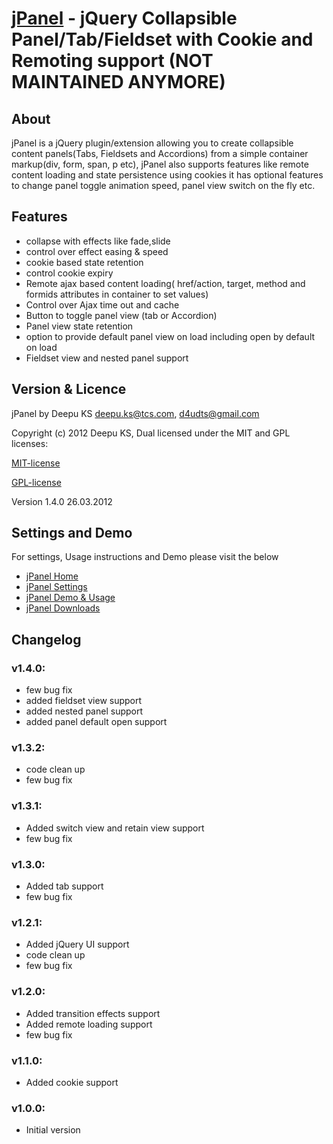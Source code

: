 [jPanel](https://sites.google.com/site/jqpanel/) - jQuery Collapsible Panel/Tab/Fieldset with Cookie and Remoting support 
(NOT MAINTAINED ANYMORE)
==================================================

About
--------------------------------------

jPanel is a jQuery plugin/extension allowing you to create collapsible content panels(Tabs, Fieldsets and Accordions) from a simple container markup(div, form, span, p etc), jPanel also supports features like remote content loading and state persistence using cookies it has optional features to change panel toggle animation speed, panel view switch on the fly etc.


Features
--------------------------------------

- collapse with effects like fade,slide
- control over effect easing & speed
- cookie based state retention
- control cookie expiry
- Remote ajax based content loading( href/action, target, method and formids attributes in container to set values)
- Control over Ajax time out and cache
- Button to toggle panel view (tab or Accordion)
- Panel view state retention
- option to provide default panel view on load including open by default on load
- Fieldset view and nested panel support


Version & Licence
--------------------------------------

jPanel by Deepu KS deepu.ks@tcs.com, d4udts@gmail.com

Copyright (c) 2012 Deepu KS, Dual licensed under the MIT and GPL licenses:

[MIT-license](http://www.opensource.org/licenses/mit-license.php)

[GPL-license](http://www.gnu.org/licenses/gpl.html)

Version 1.4.0 26.03.2012


Settings and Demo
----------------------------

For settings, Usage instructions and Demo please visit the below 

- [jPanel Home](https://sites.google.com/site/jqpanel/)
- [jPanel Settings](https://sites.google.com/site/jqpanel/settings)
- [jPanel Demo & Usage](https://sites.google.com/site/jqpanel/demo)
- [jPanel Downloads](https://sites.google.com/site/jqpanel/downloads)


Changelog
---------------------------------

### v1.4.0: ###

- few bug fix
- added fieldset view support
- added nested panel support
- added panel default open support

### v1.3.2: ###

- code clean up
- few bug fix

### v1.3.1: ###

- Added switch view and retain view support
- few bug fix

### v1.3.0: ###

- Added tab support
- few bug fix

### v1.2.1: ###

- Added jQuery UI support
- code clean up
- few bug fix

### v1.2.0: ###

- Added transition effects support
- Added remote loading support
- few bug fix

### v1.1.0: ###

- Added cookie support

### v1.0.0: ###

- Initial version


